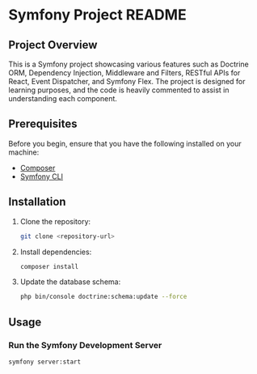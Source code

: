 # Symfony Project README

## Project Overview

This is a Symfony project showcasing various features such as Doctrine ORM, Dependency Injection, Middleware and Filters, RESTful APIs for React, Event Dispatcher, and Symfony Flex. The project is designed for learning purposes, and the code is heavily commented to assist in understanding each component.

## Prerequisites

Before you begin, ensure that you have the following installed on your machine:

- [Composer](https://getcomposer.org/)
- [Symfony CLI](https://symfony.com/download)

## Installation

1. Clone the repository:

    ```bash
    git clone <repository-url>
    ```

2. Install dependencies:

    ```bash
    composer install
    ```

3. Update the database schema:

    ```bash
    php bin/console doctrine:schema:update --force
    ```

## Usage

### Run the Symfony Development Server

```bash
symfony server:start
